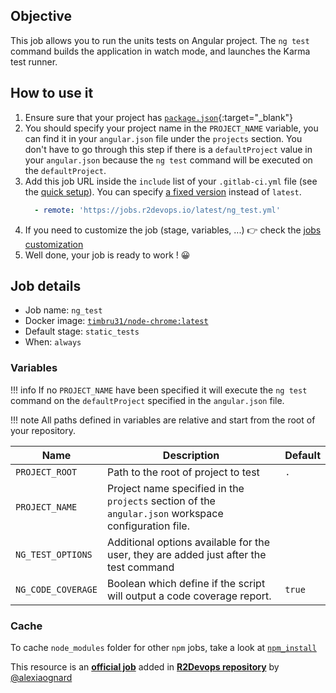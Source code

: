 ## Objective

This job allows you to run the units tests on Angular project. The `ng test` command builds the application in watch mode, and launches the Karma test runner.

## How to use it

1. Ensure sure that your project has 
   [`package.json`](https://docs.npmjs.com/cli/v6/configuring-npm/package-json){:target="_blank"}
1. You should specify your project name in the `PROJECT_NAME` variable, you can find it in your `angular.json` file under the `projects` section. You don't have to go through this step if there is a `defaultProject` value in your `angular.json` because the `ng test` command will be executed on the  `defaultProject`.
1. Add this job URL inside the `include` list of your `.gitlab-ci.yml` file (see the [quick setup](/use-the-hub/#quick-setup)). You can specify [a fixed version](#changelog) instead of `latest`.
    ```yaml
      - remote: 'https://jobs.r2devops.io/latest/ng_test.yml'
    ```
1. If you need to customize the job (stage, variables, ...) 👉 check the [jobs
   customization](/use-the-hub/#jobs-customization)
1. Well done, your job is ready to work ! 😀

## Job details

* Job name: `ng_test`
* Docker image:
[`timbru31/node-chrome:latest`](https://hub.docker.com/r/timbru31/node-chrome/)
* Default stage: `static_tests`
* When: `always`

### Variables

!!! info
    If no `PROJECT_NAME` have been specified it will execute the `ng test` command on the `defaultProject` specified in the `angular.json` file.

!!! note
    All paths defined in variables are relative and start from the root of your
    repository.

| Name | Description | Default |
| ---- | ----------- | ------- |
| `PROJECT_ROOT` | Path to the root of project to test  | `.` |
| `PROJECT_NAME` | Project name specified in the `projects` section of the `angular.json` workspace configuration file. | ` ` |
| `NG_TEST_OPTIONS` | Additional options available for the user, they are added just after the test command | ` ` |
| `NG_CODE_COVERAGE` | 	Boolean which define if the script will output a code coverage report. | `true` |


### Cache

To cache `node_modules` folder for other `npm` jobs, take a look at [`npm_install`](/jobs/others/npm_install/#cache)

This resource is an **[official job](https://docs.r2devops.io/faq-labels/)** added in [**R2Devops repository**](https://gitlab.com/r2devops/hub) by [@alexiaognard](https://gitlab.com/alexiaognard)